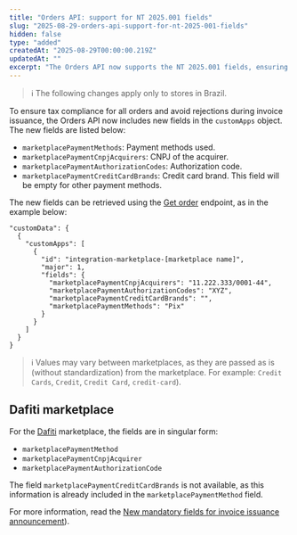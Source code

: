 ```yaml
---
title: "Orders API: support for NT 2025.001 fields"
slug: "2025-08-29-orders-api-support-for-nt-2025-001-fields"
hidden: false
type: "added"
createdAt: "2025-08-29T00:00:00.219Z"
updatedAt: ""
excerpt: "The Orders API now supports the NT 2025.001 fields, ensuring tax compliance and preventing invoice rejections. These updates introduce new fields within `customApps`, with variations depending on the marketplace. The changes apply only to stores in Brazil."
---
```


>ℹ️ The following changes apply only to stores in Brazil.

To ensure tax compliance for all orders and avoid rejections during invoice issuance, the Orders API now includes new fields in the `customApps` object.
The new fields are listed below:

- `marketplacePaymentMethods`: Payment methods used.
- `marketplacePaymentCnpjAcquirers`: CNPJ of the acquirer.
- `marketplacePaymentAuthorizationCodes`: Authorization code.
- `marketplacePaymentCreditCardBrands`: Credit card brand. This field will be empty for other payment methods.

The new fields can be retrieved using the [Get order](https://developers.vtex.com/docs/api-reference/orders-api#get-/api/oms/pvt/orders/-orderId-) endpoint, as in the example below:

```shell
"customData": {
  {
    "customApps": [
      {
        "id": "integration-marketplace-[marketplace name]",
        "major": 1,
        "fields": {
          "marketplacePaymentCnpjAcquirers": "11.222.333/0001-44",
          "marketplacePaymentAuthorizationCodes": "XYZ",
          "marketplacePaymentCreditCardBrands": "",
          "marketplacePaymentMethods": "Pix"
        }
      }
    ]
  }
}
```

>ℹ️ Values may vary between marketplaces, as they are passed as is (without standardization) from the marketplace. For example: `Credit Cards`, `Credit`, `Credit Card`, `credit-card`).

## Dafiti marketplace

For the [Dafiti](https://help.vtex.com/pt/tracks/configurar-integracao-da-dafiti--4wF4RBx9ygEkimW6SsKw8i/5lAIj7OCqizD5EisLJvatx) marketplace, the fields are in singular form:

- `marketplacePaymentMethod`
- `marketplacePaymentCnpjAcquirer`
- `marketplacePaymentAuthorizationCode`

The field `marketplacePaymentCreditCardBrands` is not available, as this information is already included in the `marketplacePaymentMethod` field.

For more information, read the [New mandatory fields for invoice issuance announcement](https://help.vtex.com/pt/announcements/novos-campos-obrigatorios-para-emissao-de-notas-fiscais--5jDozNwc272jtq92dvKQkq)).
